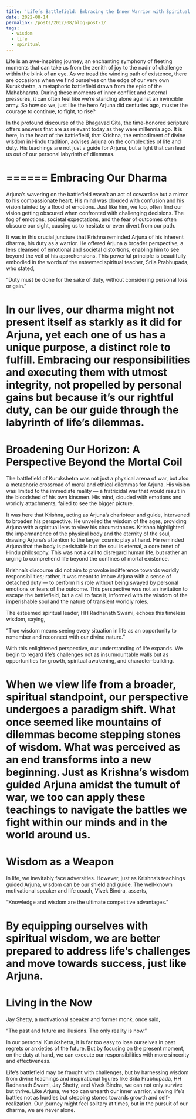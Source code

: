 ```yaml
---
title: 'Life’s Battlefield: Embracing the Inner Warrior with Spiritual Wisdom'
date: 2022-08-14
permalink: /posts/2012/08/blog-post-1/
tags:
  - wisdom
  - life
  - spiritual
---
```


Life is an awe-inspiring journey; an enchanting symphony of fleeting moments that can take us from the zenith of joy to the nadir of challenge within the blink of an eye. As we tread the winding path of existence, there are occasions when we find ourselves on the edge of our very own Kurukshetra, a metaphoric battlefield drawn from the epic of the Mahabharata. During these moments of inner conflict and external pressures, it can often feel like we’re standing alone against an invincible army. So how do we, just like the hero Arjuna did centuries ago, muster the courage to continue, to fight, to rise?

In the profound discourse of the Bhagavad Gita, the time-honored scripture offers answers that are as relevant today as they were millennia ago. It is here, in the heart of the battlefield, that Krishna, the embodiment of divine wisdom in Hindu tradition, advises Arjuna on the complexities of life and duty. His teachings are not just a guide for Arjuna, but a light that can lead us out of our personal labyrinth of dilemmas.

======
Embracing Our Dharma
======

Arjuna’s wavering on the battlefield wasn’t an act of cowardice but a mirror to his compassionate heart. His mind was clouded with confusion and his vision tainted by a flood of emotions. Just like him, we too, often find our vision getting obscured when confronted with challenging decisions. The fog of emotions, societal expectations, and the fear of outcomes often obscure our sight, causing us to hesitate or even divert from our path.

It was in this crucial juncture that Krishna reminded Arjuna of his inherent dharma, his duty as a warrior. He offered Arjuna a broader perspective, a lens cleansed of emotional and societal distortions, enabling him to see beyond the veil of his apprehensions. This powerful principle is beautifully embodied in the words of the esteemed spiritual teacher, Srila Prabhupada, who stated,

“Duty must be done for the sake of duty, without considering personal loss or gain.”

In our lives, our dharma might not present itself as starkly as it did for Arjuna, yet each one of us has a unique purpose, a distinct role to fulfill. Embracing our responsibilities and executing them with utmost integrity, not propelled by personal gains but because it’s our rightful duty, can be our guide through the labyrinth of life’s dilemmas.
======
Broadening Our Horizon: A Perspective Beyond the Mortal Coil
======
The battlefield of Kurukshetra was not just a physical arena of war, but also a metaphoric crossroad of moral and ethical dilemmas for Arjuna. His vision was limited to the immediate reality — a fratricidal war that would result in the bloodshed of his own kinsmen. His mind, clouded with emotions and worldly attachments, failed to see the bigger picture.

It was here that Krishna, acting as Arjuna’s charioteer and guide, intervened to broaden his perspective. He unveiled the wisdom of the ages, providing Arjuna with a spiritual lens to view his circumstances. Krishna highlighted the impermanence of the physical body and the eternity of the soul, drawing Arjuna’s attention to the larger cosmic play at hand. He reminded Arjuna that the body is perishable but the soul is eternal, a core tenet of Hindu philosophy. This was not a call to disregard human life, but rather an urging to comprehend life beyond the confines of mortal existence.

Krishna’s discourse did not aim to provoke indifference towards worldly responsibilities; rather, it was meant to imbue Arjuna with a sense of detached duty — to perform his role without being swayed by personal emotions or fears of the outcome. This perspective was not an invitation to escape the battlefield, but a call to face it, informed with the wisdom of the imperishable soul and the nature of transient worldly roles.

The esteemed spiritual leader, HH Radhanath Swami, echoes this timeless wisdom, saying,

“True wisdom means seeing every situation in life as an opportunity to remember and reconnect with our divine nature.”

With this enlightened perspective, our understanding of life expands. We begin to regard life’s challenges not as insurmountable walls but as opportunities for growth, spiritual awakening, and character-building.

When we view life from a broader, spiritual standpoint, our perspective undergoes a paradigm shift. What once seemed like mountains of dilemmas become stepping stones of wisdom. What was perceived as an end transforms into a new beginning. Just as Krishna’s wisdom guided Arjuna amidst the tumult of war, we too can apply these teachings to navigate the battles we fight within our minds and in the world around us.
======
Wisdom as a Weapon
======
In life, we inevitably face adversities. However, just as Krishna’s teachings guided Arjuna, wisdom can be our shield and guide. The well-known motivational speaker and life coach, Vivek Bindra, asserts,

“Knowledge and wisdom are the ultimate competitive advantages.”

By equipping ourselves with spiritual wisdom, we are better prepared to address life’s challenges and move towards success, just like Arjuna.
======
Living in the Now
======
Jay Shetty, a motivational speaker and former monk, once said,

“The past and future are illusions. The only reality is now.”

In our personal Kurukshetra, it is far too easy to lose ourselves in past regrets or anxieties of the future. But by focusing on the present moment, on the duty at hand, we can execute our responsibilities with more sincerity and effectiveness.

Life’s battlefield may be fraught with challenges, but by harnessing wisdom from divine teachings and inspirational figures like Srila Prabhupada, HH Radhanath Swami, Jay Shetty, and Vivek Bindra, we can not only survive but thrive. Like Arjuna, we too can unearth our inner warrior, viewing life’s battles not as hurdles but stepping stones towards growth and self-realization. Our journey might feel solitary at times, but in the pursuit of our dharma, we are never alone.
